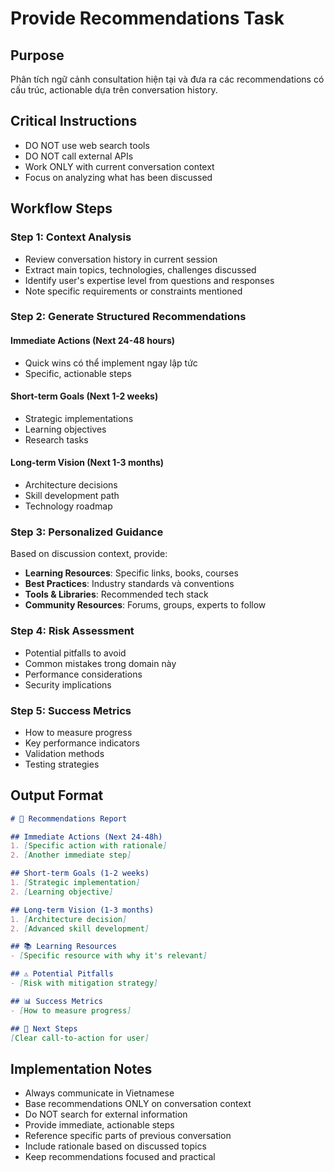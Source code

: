 # Provide Recommendations Task

## Purpose
Phân tích ngữ cảnh consultation hiện tại và đưa ra các recommendations có cấu trúc, actionable dựa trên conversation history.

## Critical Instructions
- DO NOT use web search tools
- DO NOT call external APIs
- Work ONLY with current conversation context
- Focus on analyzing what has been discussed

## Workflow Steps

### Step 1: Context Analysis  
- Review conversation history in current session
- Extract main topics, technologies, challenges discussed
- Identify user's expertise level from questions and responses
- Note specific requirements or constraints mentioned

### Step 2: Generate Structured Recommendations

#### Immediate Actions (Next 24-48 hours)
- Quick wins có thể implement ngay lập tức
- Specific, actionable steps

#### Short-term Goals (Next 1-2 weeks)
- Strategic implementations
- Learning objectives
- Research tasks

#### Long-term Vision (Next 1-3 months)
- Architecture decisions
- Skill development path
- Technology roadmap

### Step 3: Personalized Guidance
Based on discussion context, provide:
- **Learning Resources**: Specific links, books, courses
- **Best Practices**: Industry standards và conventions
- **Tools & Libraries**: Recommended tech stack
- **Community Resources**: Forums, groups, experts to follow

### Step 4: Risk Assessment
- Potential pitfalls to avoid
- Common mistakes trong domain này
- Performance considerations
- Security implications

### Step 5: Success Metrics
- How to measure progress
- Key performance indicators
- Validation methods
- Testing strategies

## Output Format
```markdown
# 🎯 Recommendations Report

## Immediate Actions (Next 24-48h)
1. [Specific action with rationale]
2. [Another immediate step]

## Short-term Goals (1-2 weeks)
1. [Strategic implementation]
2. [Learning objective]

## Long-term Vision (1-3 months)
1. [Architecture decision]
2. [Advanced skill development]

## 📚 Learning Resources
- [Specific resource with why it's relevant]

## ⚠️ Potential Pitfalls
- [Risk with mitigation strategy]

## 📊 Success Metrics
- [How to measure progress]

## 🔄 Next Steps
[Clear call-to-action for user]
```

## Implementation Notes
- Always communicate in Vietnamese 
- Base recommendations ONLY on conversation context
- Do NOT search for external information
- Provide immediate, actionable steps
- Reference specific parts of previous conversation
- Include rationale based on discussed topics
- Keep recommendations focused and practical